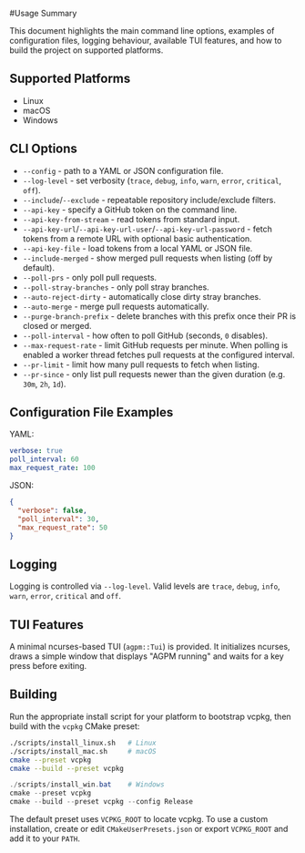 #Usage Summary

This document highlights the main command line options, examples of
configuration files, logging behaviour, available TUI features, and how
to build the project on supported platforms.

## Supported Platforms

- Linux
- macOS
- Windows

## CLI Options

- `--config` - path to a YAML or JSON configuration file.
- `--log-level` - set verbosity (`trace`, `debug`, `info`, `warn`, `error`,
  `critical`, `off`).
- `--include`/`--exclude` - repeatable repository include/exclude filters.
- `--api-key` - specify a GitHub token on the command line.
- `--api-key-from-stream` - read tokens from standard input.
- `--api-key-url`/`--api-key-url-user`/`--api-key-url-password` - fetch tokens
  from a remote URL with optional basic authentication.
- `--api-key-file` - load tokens from a local YAML or JSON file.
- `--include-merged` - show merged pull requests when listing (off by default).
- `--poll-prs` - only poll pull requests.
- `--poll-stray-branches` - only poll stray branches.
- `--auto-reject-dirty` - automatically close dirty stray branches.
- `--auto-merge` - merge pull requests automatically.
- `--purge-branch-prefix` - delete branches with this prefix once their PR is
  closed or merged.
- `--poll-interval` - how often to poll GitHub (seconds, `0` disables).
- `--max-request-rate` - limit GitHub requests per minute. When polling is
  enabled a worker thread fetches pull requests at the configured interval.
- `--pr-limit` - limit how many pull requests to fetch when listing.
- `--pr-since` - only list pull requests newer than the given duration
  (e.g. `30m`, `2h`, `1d`).

## Configuration File Examples

YAML:
```yaml
verbose: true
poll_interval: 60
max_request_rate: 100
```

JSON:
```json
{
  "verbose": false,
  "poll_interval": 30,
  "max_request_rate": 50
}
```

## Logging

Logging is controlled via `--log-level`. Valid levels are `trace`, `debug`,
`info`, `warn`, `error`, `critical` and `off`.

## TUI Features

A minimal ncurses-based TUI (`agpm::Tui`) is provided. It initializes ncurses,
draws a simple window that displays "AGPM running" and waits for a key
press before exiting.

## Building

Run the appropriate install script for your platform to bootstrap vcpkg, then
build with the `vcpkg` CMake preset:

```bash
./scripts/install_linux.sh   # Linux
./scripts/install_mac.sh     # macOS
cmake --preset vcpkg
cmake --build --preset vcpkg
```

```powershell
./scripts/install_win.bat    # Windows
cmake --preset vcpkg
cmake --build --preset vcpkg --config Release
```

The default preset uses `VCPKG_ROOT` to locate vcpkg. To use a custom
installation, create or edit `CMakeUserPresets.json` or export `VCPKG_ROOT` and add it to
your `PATH`.
